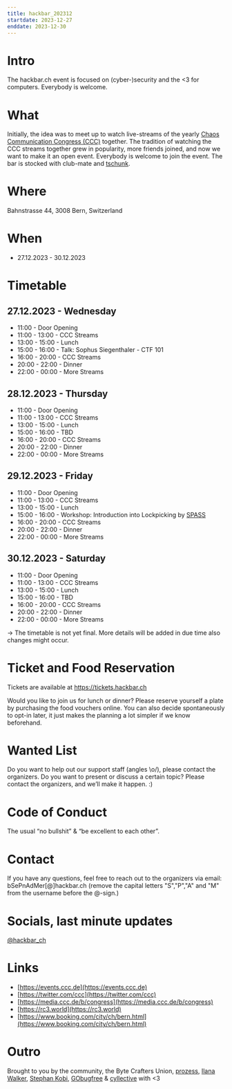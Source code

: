 ```yaml
---
title: hackbar_202312
startdate: 2023-12-27
enddate: 2023-12-30
---
```


# Intro 
The hackbar.ch event is focused on (cyber-)security and the <3 for computers. Everybody is welcome.

# What
Initially, the idea was to meet up to watch live-streams of the yearly [Chaos Communication Congress (CCC)](https://en.wikipedia.org/wiki/Chaos_Communication_Congress) together.
The tradition of watching the CCC streams together grew in popularity, more friends joined, and now we want to make it an open event.
Everybody is welcome to join the event. The bar is stocked with club-mate and [tschunk](https://en.wikipedia.org/wiki/Tschunk).

# Where
Bahnstrasse 44, 3008 Bern, Switzerland

# When
+ 27.12.2023 - 30.12.2023

# Timetable
## 27.12.2023 - Wednesday
+ 11:00 - Door Opening
+ 11:00 - 13:00 - CCC Streams
+ 13:00 - 15:00 - Lunch
+ 15:00 - 16:00 - Talk: Sophus Siegenthaler - CTF 101
+ 16:00 - 20:00 - CCC Streams
+ 20:00 - 22:00 - Dinner 
+ 22:00 - 00:00 - More Streams

## 28.12.2023 - Thursday
+ 11:00 - Door Opening
+ 11:00 - 13:00 - CCC Streams
+ 13:00 - 15:00 - Lunch
+ 15:00 - 16:00 - TBD
+ 16:00 - 20:00 - CCC Streams
+ 20:00 - 22:00 - Dinner
+ 22:00 - 00:00 - More Streams

## 29.12.2023 - Friday
+ 11:00 - Door Opening
+ 11:00 - 13:00 - CCC Streams
+ 13:00 - 15:00 - Lunch
+ 15:00 - 16:00 - Workshop: Introduction into Lockpicking by [SPASS](https://lockpicking.ch)
+ 16:00 - 20:00 - CCC Streams
+ 20:00 - 22:00 - Dinner
+ 22:00 - 00:00 - More Streams

## 30.12.2023 - Saturday
+ 11:00 - Door Opening
+ 11:00 - 13:00 - CCC Streams
+ 13:00 - 15:00 - Lunch
+ 15:00 - 16:00 - TBD
+ 16:00 - 20:00 - CCC Streams
+ 20:00 - 22:00 - Dinner
+ 22:00 - 00:00 - More Streams

-> The timetable is not yet final. More details will be added in due time also changes might occur.

# Ticket and Food Reservation
Tickets are available at https://tickets.hackbar.ch

Would you like to join us for lunch or dinner? Please reserve yourself a plate by purchasing the food vouchers online.
You can also decide spontaneously to opt-in later, it just makes the planning a lot simpler if we know beforehand.


# Wanted List
Do you want to help out our support staff (angles \o/), please contact the organizers.
Do you want to present or discuss a certain topic? Please contact the organizers, and we’ll make it happen. :)

# Code of Conduct
The usual “no bullshit” & “be excellent to each other”.

# Contact
If you have any questions, feel free to reach out to the organizers via email: bSePnAdMer[@]hackbar.ch  (remove the capital letters "S","P","A" and "M" from the username before the @-sign.)

# Socials, last minute updates
[@hackbar_ch](https://twitter.com/hackbar_ch)

# Links
* [https://events.ccc.de](https://events.ccc.de)
* [https://twitter.com/ccc](https://twitter.com/ccc)
* [https://media.ccc.de/b/congress](https://media.ccc.de/b/congress)
* [https://rc3.world](https://rc3.world)
* [https://www.booking.com/city/ch/bern.html](https://www.booking.com/city/ch/bern.html)


# Outro
Brought to you by the community, the Byte Crafters Union, [prozess](https://prozess.be), [Ilana Walker](https://ilanas-spektakel.ch), [Stephan Kobi](https://stephankobi.ch), [GObugfree](https://gobugfree.com) & [cyllective](https://cyllective.com/) with <3
